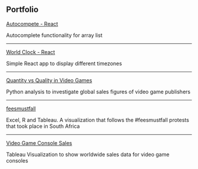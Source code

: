 ## Portfolio

[Autocompete - React](/autocomp.md)

Autocomplete functionality for array list

---

[World Clock - React](/worldclock.md)

Simple React app to display different timezones

---

[Quantity vs Quality in Video Games](/videogamesales)

Python analysis to investigate global sales figures of video game publishers

---
[feesmustfall](/feesmustfall)

Excel, R and Tableau. A visualization that follows the #feesmustfall protests that took place in South Africa

---

[Video Game Console Sales](/consolestats.md)

Tableau Visualization to show worldwide sales data for video game consoles 





